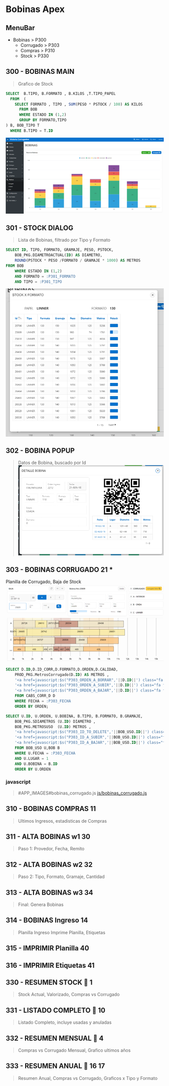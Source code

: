 # Bobinas Apex

## MenuBar
- Bobinas > P300
  - Corrugado > P303
  - Compras  > P310
  - Stock  > P330

## 300 - BOBINAS MAIN
> Grafico de Stock
```SQL
SELECT  B.TIPO, B.FORMATO , B.KILOS ,T.TIPO_PAPEL
  FROM  ( 
    SELECT FORMATO , TIPO , SUM(PESO * PSTOCK / 100) AS KILOS 
      FROM BOB  
      WHERE ESTADO IN (1,2)
      GROUP BY FORMATO,TIPO
) B, BOB_TIPO T
  WHERE B.TIPO = T.ID
```
![pag300.png](/img/pag300.png)


## 301 - STOCK DIALOG
> Lista de Bobinas, filtrado por Tipo y Formato 
```SQL
SELECT ID, TIPO, FORMATO, GRAMAJE, PESO, PSTOCK,
    BOB_PKG.DIAMETROACTUAL(ID) AS DIAMETRO,
    ROUND(PSTOCK * PESO /FORMATO / GRAMAJE * 1000) AS METROS 
FROM BOB
	WHERE ESTADO IN (1,2) 
	AND FORMATO = :P301_FORMATO
	AND TIPO = :P301_TIPO
```
![pag301.png](/img/pag301.png)

## 302 - BOBINA POPUP
> Datos de Bobina, buscado por Id
![pag302.png](/img/pag302.png)

## 303 - BOBINAS CORRUGADO 21 *
Planilla de Corrugado, Baja de Stock
![pag303.png](/img/pag303.png)
```SQL
SELECT D.ID,D.ID_CORR,D.FORMATO,D.ORDEN,D.CALIDAD,
	PROD_PKG.MetrosCorrugado(D.ID) AS METROS , 
	'<a href=javascript:$s("P303_ORDEN_A_BORRAR",'||D.ID||') class="fa fa-trash" ></a>' as BORRAR,
	'<a href=javascript:$s("P303_ORDEN_A_SUBIR",'||D.ID||') class="fa fa-arrow-up" ></a>' ||
	'<a href=javascript:$s("P303_ORDEN_A_BAJAR",'||D.ID||') class="fa fa-arrow-down" ></a>' as link
	FROM CABS_CORR_D D
	WHERE FECHA = :P303_FECHA
	ORDER BY ORDEN;
```

```SQL
SELECT U.ID, U.ORDEN, U.BOBINA,	B.TIPO, B.FORMATO, B.GRAMAJE,
	BOB_PKG.SDIAMETROS (U.ID) DIAMETRO ,
	BOB_PKG.METROSUSO  (U.ID) METROS ,
	'<a href=javascript:$s("P303_ID_TO_DELETE",'||BOB_USO.ID||') class="fa fa-trash" ></a>' delete_link,
	'<a href=javascript:$s("P303_ID_A_SUBIR",'||BOB_USO.ID||') class="fa fa-arrow-up" ></a>' ||
	'<a href=javascript:$s("P303_ID_A_BAJAR",'||BOB_USO.ID||') class="fa fa-arrow-down" ></a>' as link
	FROM BOB_USO U,BOB B
	WHERE U.FECHA = :P303_FECHA 
	AND U.LUGAR = 1
	AND U.BOBINA = B.ID
	ORDER BY U.ORDEN
``` 
### javascript
> #APP_IMAGES#bobinas_corrugado.js
[js/bobinas_corrugado.js](/js/bobinas_corrugado.js)


## 310 - BOBINAS COMPRAS 11
> Ultimos Ingresos, estadisticas de Compras

## 311 - ALTA BOBINAS w1 30
> Paso 1: Provedor, Fecha, Remito

## 312 - ALTA BOBINAS w2 32
> Paso 2: Tipo, Formato, Gramaje, Cantidad

## 313 - ALTA BOBINAS w3 34
> Final: Genera Bobinas 

## 314 - BOBINAS Ingreso 14
> Planilla Ingreso Imprime Planilla, Etiquetas

## 315 - IMPRIMIR Planilla 40

## 316 - IMPRIMIR Etiquetas 41

## 330 - RESUMEN STOCK :key: 1
> Stock Actual, Valorizado, Compras vs Corrugado

## 331 - LISTADO COMPLETO :key: 10
> Listado Completo, incluye usadas y anuladas

## 332 - RESUMEN MENSUAL :key: 4
> Compras vs Corrugado Mensual, Grafico ultimos años

## 333 - RESUMEN ANUAL :key: 16 17
> Resumen Anual, Compras vs Corrugado, Graficos x Tipo y Formato 